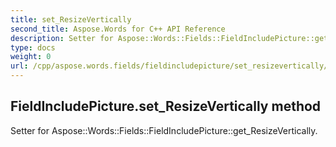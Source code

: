 ```yaml
---
title: set_ResizeVertically
second_title: Aspose.Words for C++ API Reference
description: Setter for Aspose::Words::Fields::FieldIncludePicture::get_ResizeVertically. 
type: docs
weight: 0
url: /cpp/aspose.words.fields/fieldincludepicture/set_resizevertically/
---
```

## FieldIncludePicture.set_ResizeVertically method


Setter for Aspose::Words::Fields::FieldIncludePicture::get_ResizeVertically. 

